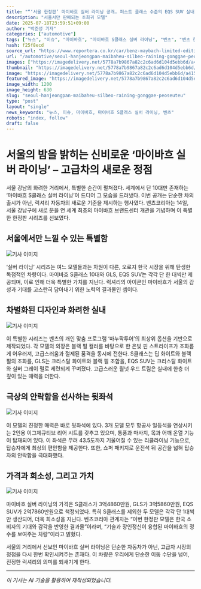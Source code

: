```yaml
---
title: "“‘서울 한정판’ 마이바흐 실버 라이닝 공개… 퍼스트 클래스 수준의 EQS SUV 실내 화려함”"
description: "서울서만 판매되는 초희귀 모델"
date: 2025-07-18T23:59:51+09:00
author: "박준성 기자"
categories: ["automotive"]
tags: ["뉴스", "이슈", "마이바흐", "마이바흐 S클래스 실버 라이닝", "벤츠", "벤츠 한정판", "실버 라이닝", "서울 강남", "퍼스트 클래스"]
hash: f25f8ecd
source_url: "https://www.reportera.co.kr/car/benz-maybach-limited-edition/"
url: "/automotive/seoul-hanjeongpan-maibaheu-silbeo-raining-gonggae-peoseuteu/"
images: ["https://imagedelivery.net/5778a7b9867a82c2c6ad6d104d5ebb6d/a415802e-f2b0-4c59-dd3d-c294f8404500/public"]
thumbnail: "https://imagedelivery.net/5778a7b9867a82c2c6ad6d104d5ebb6d/a415802e-f2b0-4c59-dd3d-c294f8404500/public"
image: "https://imagedelivery.net/5778a7b9867a82c2c6ad6d104d5ebb6d/a415802e-f2b0-4c59-dd3d-c294f8404500/public"
featured_image: "https://imagedelivery.net/5778a7b9867a82c2c6ad6d104d5ebb6d/a415802e-f2b0-4c59-dd3d-c294f8404500/public"
image_width: 1200
image_height: 630
slug: "seoul-hanjeongpan-maibaheu-silbeo-raining-gonggae-peoseuteu"
type: "post"
layout: "single"
news_keywords: "뉴스, 이슈, 마이바흐, 마이바흐 S클래스 실버 라이닝, 벤츠"
robots: "index, follow"
draft: false
---
```


# 서울의 밤을 밝히는 신비로운 ‘마이바흐 실버 라이닝’ – 고급차의 새로운 정점

서울 강남의 화려한 거리에서, 특별한 순간이 펼쳐졌다. 세계에서 단 10대만 존재하는 ‘마이바흐 S클래스 실버 라이닝’이 드디어 그 모습을 드러냈다. 이번 공개는 단순한 차의 출시가 아닌, 럭셔리 자동차의 새로운 기준을 제시하는 행사였다. 벤츠코리아는 14일, 서울 강남구에 새로 문을 연 세계 최초의 마이바흐 브랜드센터 개관을 기념하며 이 특별한 한정판 시리즈를 선보였다.

## 서울에서만 느낄 수 있는 특별함


![기사 이미지](https://imagedelivery.net/5778a7b9867a82c2c6ad6d104d5ebb6d/2ba6b87e-fadf-4be4-0f42-ce2589e18a00/public)


‘실버 라이닝’ 시리즈는 여느 모델들과는 차원이 다른, 오로지 한국 시장을 위해 탄생한 독점적인 차량이다. 마이바흐 S클래스 10대와 GLS, EQS SUV는 각각 단 한 대씩만 제공되며, 이로 인해 더욱 특별한 가치를 지닌다. 럭셔리의 아이콘인 마이바흐가 서울의 감성과 기대를 고스란히 담아내기 위한 노력의 결과물인 셈이다.

## 차별화된 디자인과 화려한 실내


![기사 이미지](https://imagedelivery.net/5778a7b9867a82c2c6ad6d104d5ebb6d/a1d55d94-406d-4c13-7c1c-600fa8a7c400/public)


이 특별한 시리즈는 벤츠의 개인 맞춤 프로그램 ‘마누팍투어’의 최상위 옵션을 기반으로 제작되었다. 각 모델의 외장은 블랙 펄 컬러를 바탕으로 한 은빛 핀 스트라이프가 조화롭게 어우러져, 고급스러움과 절제된 품격을 동시에 전한다. S클래스는 딥 화이트와 블랙 펄의 조화를, GLS는 크리스탈 화이트와 블랙 펄 조합을, EQS SUV는 크리스탈 화이트와 실버 그레이 펄로 세련되게 꾸며졌다. 고급스러운 월넛 우드 트림은 실내에 한층 더 깊이 있는 매력을 더한다.

## 극상의 안락함을 선사하는 뒷좌석


![기사 이미지](https://imagedelivery.net/5778a7b9867a82c2c6ad6d104d5ebb6d/439c34f6-7c83-495a-347e-9e259eea1900/public)


이 모델의 진정한 매력은 바로 뒷좌석에 있다. 3개 모델 모두 항공사 일등석을 연상시키는 2인용 이그제큐티브 리어 시트를 갖추고 있으며, 통풍과 마사지, 목과 어깨 온열 기능이 탑재되어 있다. 이 좌석은 무려 43.5도까지 기울어질 수 있는 리클라이닝 기능으로, 탑승자에게 최상의 편안함을 제공한다. 또한, 쇼퍼 패키지로 운전석 뒤 공간을 넓혀 탑승자의 안락함을 극대화했다.

## 가격과 희소성, 그리고 가치


![기사 이미지](https://imagedelivery.net/5778a7b9867a82c2c6ad6d104d5ebb6d/a415802e-f2b0-4c59-dd3d-c294f8404500/public)


마이바흐 실버 라이닝의 가격은 S클래스가 3억4860만원, GLS가 3억5860만원, EQS SUV가 2억7860만원으로 책정되었다. 특히 S클래스를 제외한 두 모델은 각각 단 1대씩만 생산되어, 더욱 희소성을 지닌다. 벤츠코리아 관계자는 “이번 한정판 모델은 한국 소비자의 기대와 감각을 반영한 결과물”이라며, “기술과 장인정신이 융합된 마이바흐의 정수를 보여주는 차량”이라고 밝혔다.

서울의 거리에서 선보인 마이바흐 실버 라이닝은 단순한 자동차가 아닌, 고급차 시장의 정점을 다시 한번 확인시켜주는 존재다. 이 차량은 우리에게 단순한 이동 수단을 넘어, 진정한 럭셔리의 의미를 되새기게 한다.

---
*이 기사는 AI 기술을 활용하여 재작성되었습니다.*
